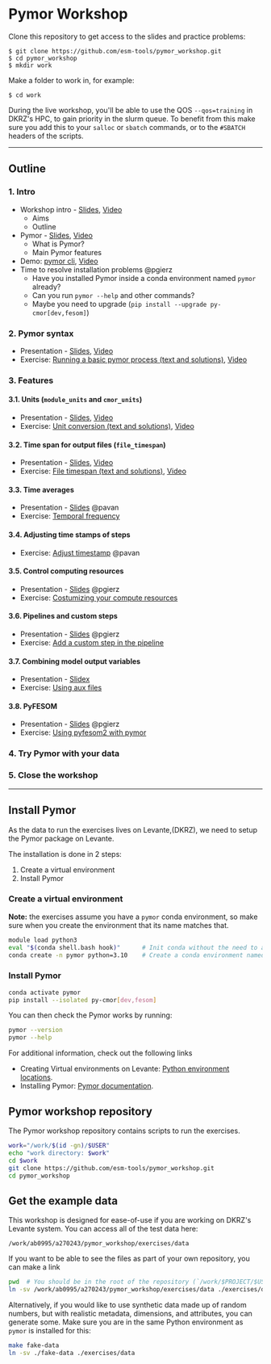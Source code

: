 # Pymor Workshop

Clone this repository to get access to the slides and practice problems:

```
$ git clone https://github.com/esm-tools/pymor_workshop.git
$ cd pymor_workshop
$ mkdir work
```

Make a folder to work in, for example:
```
$ cd work
```

During the live workshop, you'll be able to use the QOS `--qos=training` in DKRZ's HPC, to gain priority in the slurm queue. To benefit from this make sure you add this to your `salloc` or `sbatch` commands, or to the `#SBATCH` headers of the scripts.

---

## Outline

### 1. Intro
  * Workshop intro - [Slides](https://github.com/esm-tools/pymor_workshop/blob/main/pdfs/aims_outline.pdf), [Video](https://nextcloud.awi.de/s/KswDLXAYfiWeeQS)
    * Aims
    * Outline
  * Pymor - [Slides](https://github.com/esm-tools/pymor_workshop/blob/main/pdfs/pymor_intro.pdf), [Video](https://nextcloud.awi.de/s/9wRE2YaweAX98bp)
    * What is Pymor?
    * Main Pymor features
  * Demo: [pymor cli](https://github.com/esm-tools/pymor_workshop/blob/main/demos/cli.md), [Video](https://nextcloud.awi.de/s/TLcSQkpos66i33n)
  * Time to resolve installation problems @pgierz
    * Have you installed Pymor inside a conda environment named `pymor` already?
    * Can you run `pymor --help` and other commands?
    * Maybe you need to upgrade (`pip install --upgrade py-cmor[dev,fesom]`)
### 2. Pymor syntax
  * Presentation - [Slides](https://github.com/esm-tools/pymor_workshop/blob/main/pdfs/yaml_syntax.pdf), [Video](https://nextcloud.awi.de/s/AWCYpscWwzozxRW)
  * Exercise: [Running a basic pymor process (text and solutions)](https://github.com/esm-tools/pymor_workshop/blob/main/exercises/basic.md), [Video](https://nextcloud.awi.de/s/gxetpicnqBNdsiK)
### 3. Features
#### 3.1. Units (`module_units` and `cmor_units`)
* Presentation - [Slides](https://github.com/esm-tools/pymor_workshop/blob/main/pdfs/units.pdf), [Video](https://nextcloud.awi.de/s/NpfBNQ5wBo2GMZx)
* Exercise: [Unit conversion (text and solutions)](https://github.com/esm-tools/pymor_workshop/blob/main/exercises/unit_conversion.md), [Video](https://nextcloud.awi.de/s/bzmkrYqRfDW3ZF3)
#### 3.2. Time span for output files (`file_timespan`)
* Presentation - [Slides](https://github.com/esm-tools/pymor_workshop/blob/main/pdfs/file_timespan.pdf), [Video](https://nextcloud.awi.de/s/Gtn3ezrpWTnR4yj)
* Exercise: [File timespan (text and solutions)](https://github.com/esm-tools/pymor_workshop/blob/main/exercises/file_timespan.md), [Video](https://nextcloud.awi.de/s/oTTLZW6PpgZxos8)
#### 3.3. Time averages
* Presentation - [Slides](https://github.com/esm-tools/pymor_workshop/blob/main/pdfs/timeaverage.pdf) @pavan
* Exercise: [Temporal frequency](https://github.com/esm-tools/pymor_workshop/blob/main/exercises/temporal_frequency.md)
#### 3.4. Adjusting time stamps of steps
* Exercise: [Adjust timestamp](https://github.com/esm-tools/pymor_workshop/blob/main/exercises/adjust_timestamp.md) @pavan
#### 3.5. Control computing resources
* Presentation - [Slides](https://github.com/esm-tools/pymor_workshop/blob/main/pdfs/compute_resources.pdf) @pgierz
* Exercise: [Costumizing your compute resources](https://github.com/esm-tools/pymor_workshop/blob/main/exercises/compute-resources.md)
#### 3.6. Pipelines and custom steps
* Presentation - [Slides](https://github.com/esm-tools/pymor_workshop/blob/main/pdfs/pipelines_and_custom_steps.pdf) @pgierz
* Exercise: [Add a custom step in the pipeline](https://github.com/esm-tools/pymor_workshop/blob/main/exercises/custom-step.md)
#### 3.7. Combining model output variables
* Presentation - [Slidex](https://github.com/esm-tools/pymor_workshop/blob/main/pdfs/combining_variables.pdf)
* Exercise: [Using aux files](https://github.com/esm-tools/pymor_workshop/blob/main/exercises/aux_files.md)
#### 3.8. PyFESOM
* Presentation - [Slides](https://github.com/esm-tools/pymor_workshop/blob/main/pdfs/pyfesom2_features.pdf) @pgierz
* Exercise: [Using pyfesom2 with pymor](https://github.com/esm-tools/pymor_workshop/blob/main/exercises/pyfesom2_exercises.md)
### 4. Try Pymor with your data
### 5. Close the workshop

---

## Install Pymor

As the data to run the exercises lives on Levante,(DKRZ), we need to setup the Pymor package on Levante.

The installation is done in 2 steps:

  1. Create a virtual environment
  2. Install Pymor

### Create a virtual environment

**Note:** the exercises assume you have a `pymor` conda environment, so make sure when you create the environment that its name matches that.

```bash
module load python3
eval "$(conda shell.bash hook)"      # Init conda without the need to add extra lines to ~/.bashrc
conda create -n pymor python=3.10    # Create a conda environment named pymor
```

### Install Pymor

```bash
conda activate pymor
pip install --isolated py-cmor[dev,fesom]
```

You can then check the Pymor works by running:

```bash
pymor --version
pymor --help
```

For additional information, check out the following links

- Creating Virtual environments on Levante: [Python environment locations](https://docs.dkrz.de/blog/2021/conda_path.html#python-environment-locations).
- Installing Pymor: [Pymor documentation](https://pymor.readthedocs.io/en/latest/installation.html).


## Pymor workshop repository

The Pymor workshop repository contains scripts to run the exercises.

```bash
work="/work/$(id -gn)/$USER"
echo "work directory: $work"
cd $work
git clone https://github.com/esm-tools/pymor_workshop.git
cd pymor_workshop
```

## Get the example data

This workshop is designed for ease-of-use if you are working on DKRZ's Levante system. You can access all of the test data here:

```
/work/ab0995/a270243/pymor_workshop/exercises/data
```

If you want to be able to see the files as part of your own repository, you can make a link

```bash
pwd  # You should be in the root of the repository (`/work/$PROJECT/$USER/pymor_workshop`)
ln -sv /work/ab0995/a270243/pymor_workshop/exercises/data ./exercises/data
```

Alternatively, if you would like to use synthetic data made up of random numbers, but with realistic metadata, dimensions,
and attributes, you can generate some. Make sure you are in the same Python environment as `pymor` is installed for this:
```bash
make fake-data
ln -sv ./fake-data ./exercises/data
```
